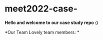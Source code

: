 # meet2022-case-

**Hello and welcome to our case study repo :)**

*Our Team Lovely team members:
*

